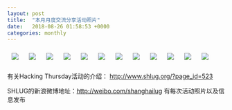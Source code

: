 ```yaml
---
layout: post
title:  "本月月度交流分享活动照片"
date:   2018-08-26 01:58:53 +0000
categories: monthly
---
```


[<img style='margin:10px;' src='https://raw.githubusercontent.com/shanghailug/res2018/master/i826.monthly/i825_1353_1900+08.1920p.jpg'>](https://raw.githubusercontent.com/shanghailug/res2018/master/i826.monthly/i825_1353_1900+08.JPG)
[<img style='margin:10px;' src='https://raw.githubusercontent.com/shanghailug/res2018/master/i826.monthly/i825_1355_2900+08.1920p.jpg'>](https://raw.githubusercontent.com/shanghailug/res2018/master/i826.monthly/i825_1355_2900+08.JPG)
[<img style='margin:10px;' src='https://raw.githubusercontent.com/shanghailug/res2018/master/i826.monthly/i825_1358_1500+08.1920p.jpg'>](https://raw.githubusercontent.com/shanghailug/res2018/master/i826.monthly/i825_1358_1500+08.JPG)
[<img style='margin:10px;' src='https://raw.githubusercontent.com/shanghailug/res2018/master/i826.monthly/i825_1358_3200+08.1920p.jpg'>](https://raw.githubusercontent.com/shanghailug/res2018/master/i826.monthly/i825_1358_3200+08.JPG)
[<img style='margin:10px;' src='https://raw.githubusercontent.com/shanghailug/res2018/master/i826.monthly/i825_1402_5100+08.1920p.jpg'>](https://raw.githubusercontent.com/shanghailug/res2018/master/i826.monthly/i825_1402_5100+08.JPG)
[<img style='margin:10px;' src='https://raw.githubusercontent.com/shanghailug/res2018/master/i826.monthly/i825_1411_0600+08.1920p.jpg'>](https://raw.githubusercontent.com/shanghailug/res2018/master/i826.monthly/i825_1411_0600+08.JPG)
[<img style='margin:10px;' src='https://raw.githubusercontent.com/shanghailug/res2018/master/i826.monthly/i825_1441_3800+08.1920p.jpg'>](https://raw.githubusercontent.com/shanghailug/res2018/master/i826.monthly/i825_1441_3800+08.JPG)
[<img style='margin:10px;' src='https://raw.githubusercontent.com/shanghailug/res2018/master/i826.monthly/i825_1459_1300+08.1920p.jpg'>](https://raw.githubusercontent.com/shanghailug/res2018/master/i826.monthly/i825_1459_1300+08.JPG)
[<img style='margin:10px;' src='https://raw.githubusercontent.com/shanghailug/res2018/master/i826.monthly/i825_1535_4100+08.1920p.jpg'>](https://raw.githubusercontent.com/shanghailug/res2018/master/i826.monthly/i825_1535_4100+08.JPG)
[<img style='margin:10px;' src='https://raw.githubusercontent.com/shanghailug/res2018/master/i826.monthly/i825_1543_3300+08.1920p.jpg'>](https://raw.githubusercontent.com/shanghailug/res2018/master/i826.monthly/i825_1543_3300+08.JPG)
[<img style='margin:10px;' src='https://raw.githubusercontent.com/shanghailug/res2018/master/i826.monthly/i825_1605_1400+08.1920p.jpg'>](https://raw.githubusercontent.com/shanghailug/res2018/master/i826.monthly/i825_1605_1400+08.JPG)
[<img style='margin:10px;' src='https://raw.githubusercontent.com/shanghailug/res2018/master/i826.monthly/i825_1605_3600+08.1920p.jpg'>](https://raw.githubusercontent.com/shanghailug/res2018/master/i826.monthly/i825_1605_3600+08.JPG)

有关Hacking Thursday活动的介绍：
http://www.shlug.org/?page_id=523

SHLUG的新浪微博地址：http://weibo.com/shanghailug 有每次活动照片以及信息发布


